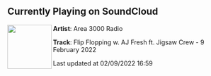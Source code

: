 ## Currently Playing on SoundCloud

[<img align="left" width="100" src="https://i1.sndcdn.com/avatars-3dn7jaAvquDHGyeM-ytaGYg-t500x500.jpg">](https://soundcloud.com/area3000/flip-flopping-w-aj-fresh-ft-jigsaw-crew-9-february-2022)

**Artist**: Area 3000 Radio 

**Track**: Flip Flopping w. AJ Fresh ft. Jigsaw Crew - 9 February 2022

Last updated at 02/09/2022 16:59
